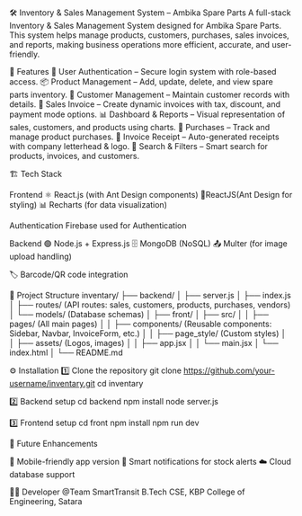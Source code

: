 🛠️ Inventory & Sales Management System – Ambika Spare Parts
A full-stack Inventory & Sales Management System designed for Ambika Spare Parts.
This system helps manage products, customers, purchases, sales invoices, and reports, making business operations more efficient, accurate, and user-friendly.

🚀 Features
🔐 User Authentication – Secure login system with role-based access.
📦 Product Management – Add, update, delete, and view spare parts inventory.
👥 Customer Management – Maintain customer records with details.
🧾 Sales Invoice – Create dynamic invoices with tax, discount, and payment mode options.
📊 Dashboard & Reports – Visual representation of sales, customers, and products using charts.
📂 Purchases – Track and manage product purchases.
📑 Invoice Receipt – Auto-generated receipts with company letterhead & logo.
🔎 Search & Filters – Smart search for products, invoices, and customers.

🏗️ Tech Stack

Frontend
⚛️ React.js (with Ant Design components)
🎨ReactJS(Ant Design for styling)
📊 Recharts (for data visualization)

Authentication
Firebase used for Authentication

Backend
🟢 Node.js + Express.js
🗄️ MongoDB (NoSQL)
📤 Multer (for image upload handling)

🏷️ Barcode/QR code integration

📂 Project Structure
inventary/
├── backend/
│   ├── server.js
│   ├── index.js
│   ├── routes/ (API routes: sales, customers, products, purchases, vendors)
│   └── models/ (Database schemas)
│
├── front/
│   ├── src/
│   │   ├── pages/ (All main pages)
│   │   ├── components/ (Reusable components: Sidebar, Navbar, InvoiceForm, etc.)
│   │   ├── page_style/ (Custom styles)
│   │   ├── assets/ (Logos, images)
│   │   ├── app.jsx
│   │   └── main.jsx
│   └── index.html
│
└── README.md

⚙️ Installation
1️⃣ Clone the repository
git clone https://github.com/your-username/inventary.git
cd inventary

2️⃣ Backend setup
cd backend
npm install
node server.js

3️⃣ Frontend setup
cd front
npm install
npm run dev


📌 Future Enhancements

📲 Mobile-friendly app version
🔔 Smart notifications for stock alerts
☁️ Cloud database support

👨‍💻 Developer
@Team SmartTransit 
B.Tech CSE, KBP College of Engineering, Satara
